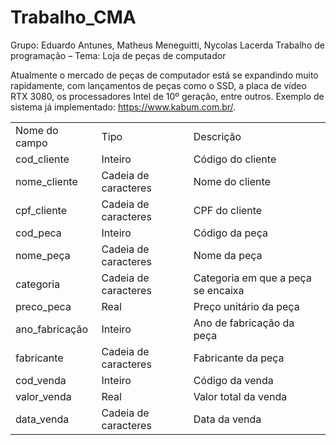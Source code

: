 # Trabalho_CMA
Grupo: Eduardo Antunes, Matheus Meneguitti, Nycolas Lacerda
Trabalho de programação – Tema: Loja de peças de computador

Atualmente o mercado de peças de computador está se expandindo muito 
rapidamente, com lançamentos de peças como o SSD, a placa de vídeo RTX 
3080, os processadores Intel de 10º geração, entre outros. 
Exemplo de sistema já implementado: https://www.kabum.com.br/.

<table>
		<tr>
				<td>Nome do campo</td>
				<td>Tipo</td>
				<td>Descrição</td>
			</tr>
			<tr>
				<td>cod_cliente</td>
				<td>Inteiro </td>
				<td>Código do cliente</td>
			</tr>
			<tr>
				<td>nome_cliente</td>
				<td>Cadeia de caracteres</td>
				<td>Nome do cliente</td>
			</tr>
			<tr>
				<td>cpf_cliente</td>
				<td>Cadeia de caracteres</td>
				<td>CPF do cliente</td>
			</tr>
			<tr>
				<td>cod_peca</td>
				<td>Inteiro</td>
				<td>Código da peça</td>
			</tr>
			<tr>
				<td>nome_peça</td>
				<td>Cadeia de caracteres</td>
				<td>Nome da peça</td>
			</tr>
			<tr>
				<td>categoria</td>
				<td>Cadeia de caracteres</td>
				<td>Categoria em que a peça se encaixa</td>
			</tr>
			<tr>
				<td>preco_peca</td>
				<td>Real</td>
				<td>Preço unitário da peça</td>
			</tr>
			<tr>
				<td>ano_fabricação</td>
				<td>Inteiro</td>
				<td>Ano de fabricação da peça</td>
			</tr>
			<tr>
				<td>fabricante</td>
				<td>Cadeia de caracteres</td>
				<td>Fabricante da peça</td>
			</tr>
			<tr>
				<td>cod_venda</td>
				<td>Inteiro</td>
				<td>Código da venda</td>
			</tr>
			<tr>
				<td>valor_venda</td>
				<td>Real</td>
				<td>Valor total da venda</td>
			</tr>
			<tr>
				<td>data_venda</td>
				<td>Cadeia de caracteres</td>
				<td>Data da venda</td>
			</tr>
		</table>
